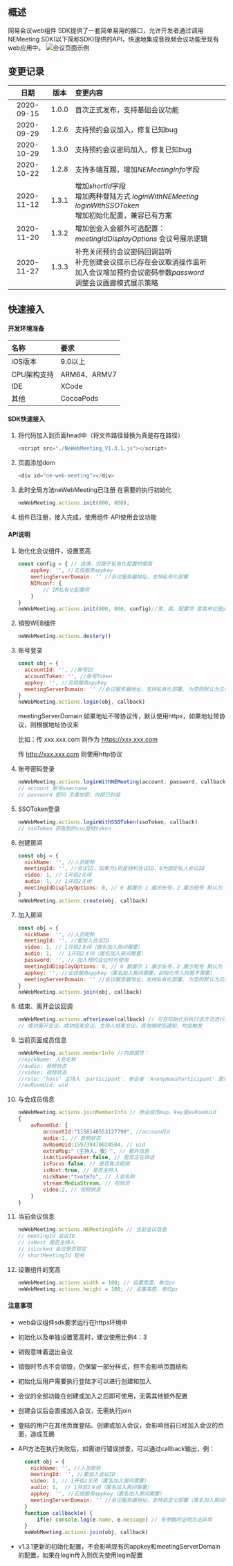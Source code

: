 ## 概述

网易会议web组件 SDK提供了一套简单易用的接口，允许开发者通过调用NEMeeting SDK(以下简称SDK)提供的API，快速地集成音视频会议功能至现有web应用中。
![会议页面示例](images/Lark20200915225519.png)

## 变更记录

| 日期 | 版本 | 变更内容 |
| :------: | :------: | :------- |
| 2020-09-15  | 1.0.0 | 首次正式发布，支持基础会议功能 |
| 2020-09-29  | 1.2.6 | 支持预约会议加入，修复已知bug |
| 2020-10-29  | 1.3.0 | 支持预约会议密码加入，修复已知bug |
| 2020-10-22 | 1.2.8 | 支持多端互踢，增加*NEMeetingInfo*字段
| 2020-11-12 | 1.3.1 | 增加*shortId*字段  <br>  增加两种登陆方式 *loginWithNEMeeting* *loginWithSSOToken* <br> 增加初始化配置，兼容已有方案|
| 2020-11-20 | 1.3.2 | 增加创会入会额外可选配置： *meetingIdDisplayOptions* 会议号展示逻辑 |
| 2020-11-27 | 1.3.3 | 补充关闭预约会议密码回调监听 <br> 补充创建会议提示已存在会议取消操作监听 <br> 加入会议增加预约会议密码参数*password* <br> 调整会议画廊模式展示策略 |

## 快速接入

#### 开发环境准备

| 名称 | 要求 |
| :------ | :------ |
| iOS版本 | 9.0以上 |
| CPU架构支持 | ARM64、ARMV7 |
| IDE | XCode |
| 其他 | CocoaPods |

#### SDK快速接入

1. 将代码加入到页面head中（将文件路径替换为真是存在路径）

    ```js
    <script src="./NeWebMeeting_V1.3.1.js"></script>
    ```

2. 页面添加dom

    ```js
    <div id="ne-web-meeting"></div>
    ```

3. 此时全局方法neWebMeeting已注册 在需要的执行初始化

    ```js
    neWebMeeting.actions.init(800, 800);
    ```

4. 组件已注册，接入完成，使用组件 API使用会议功能

#### API说明

1. 始化化会议组件，设置宽高

    ```js
    const config = { // 选填，仅限于私有化配置时使用
        appkey: '', //云信服务appkey
        meetingServerDomain: '' //会议服务器地址，支持私有化部署
        NIMconf: {
            // IM私有化配置项
        }
    }
    neWebMeeting.actions.init(800, 800, config)//宽，高，配置项 宽高单位是px，建议比例4：3
    ```

2. 销毁WEB组件

    ```js
    neWebMeeting.actions.destory()
    ```

3. 账号登录

    ```js
    const obj = {
      accountId: '', //账号ID
      accountToken: '', //账号Token
      appkey: '', //云信服务appkey
      meetingServerDomain: '' //会议服务器地址，支持私有化部署, 为空则默认为云信线上服务器
    }
    neWebMeeting.actions.login(obj, callback)
    ```

    meetingServerDomain 如果地址不带协议传，默认使用https，如果地址带协议，则根据地址协议来

    比如：传 xxx.xxx.com 则作为 https://xxx.xxx.com

    传 http://xxx.xxx.com 则使用http协议

4. 账号密码登录

    ```js
    neWebMeeting.actions.loginWithNEMeeting(account, password, callback)
    // account 账号username
    // password 密码 无需加密，内部已封装
    ```

5. SSOToken登录

    ```js
    neWebMeeting.actions.loginWithSSOToken(ssoToken, callback)
    // ssoToken 获取到的sso登陆token
    ```

6. 创建房间

    ```js
    const obj = {
      nickName: '', //人员昵称
      meetingId: '', //会议ID，如果为1则是随机会议ID，0为固定私人会议ID
      video: 1, // 1开启2关闭
      audio: 1, // 1开启2关闭
      meetingIdDisplayOptions: 0, // 0 都展示 1 展示长号，2 展示短号 默认为 0
    }
    neWebMeeting.actions.create(obj, callback)
    ```

7. 加入房间

    ```js
    const obj = {
      nickName: '', //人员昵称
      meetingId: '', //要加入会议ID
      video: 1, // 1开启2关闭（匿名加入房间需要）
      audio: 1,  // 1开启2关闭（匿名加入房间需要）
      password: '', // 加入预约会议时可使用
      meetingIdDisplayOptions: 0, // 0 都展示 1 展示长号，2 展示短号 默认为 0
      appkey: '', //云信服务appkey（匿名加入房间需要，初始化传入则暂不需要）
      meetingServerDomain: '' //会议服务器地址，支持私有化部署, 为空则默认为云信线上服务器（匿名加入房间需要）
    }
    neWebMeeting.actions.join(obj, callback)
    ```

8. 结束、离开会议回调

    ```js
    neWebMeeting.actions.afterLeave(callback) // 可在初始化后执行该方法进行注册
    // 成功离开会议，成功结束会议，主持人结束会议，其他端收到通知，均会触发
    ```

9. 当前页面成员信息

    ```js
    neWebMeeting.actions.memberInfo //内部属性：
    //nickName: 入会名称
    //audio: 音频状态
    //video: 视频状态
    //role: ‘host’ 主持人 'participant'、参会者 'AnonymousParticipant' 匿名参会者
    //avRoomUid: uid
    ```

10. 与会成员信息

    ```js
    neWebMeeting.actions.joinMemberInfo // 参会成员map，key是avRoomUid
    {
        avRoomUid: {
            accountId:"1158148553127790", //accoundId
            audio:1, // 音频状态
            avRoomUid:159739470024584, // uid
            extraMsg:"（主持人，我）", // 额外信息
            isActiveSpeaker:false, // 是否正在讲话
            isFocus:false, // 是否焦点视频
            isHost:true, // 是否主持人
            nickName:"txntm7o", // 入会名称
            stream:MediaStream, // 视频流
            video:2, // 视频状态
        }
    }
    ```

11. 当前会议信息

    ```js
    neWebMeeting.actions.NEMeetingInfo // 当前会议信息
    // meetingId 会议ID
    // isHost 是否主持人
    // isLocked 会议是否锁定
    // shortMeetingId 短号
    ```

12. 设置组件的宽高

    ```js
    neWebMeeting.actions.width = 100; // 设置宽度，单位px
    neWebMeeting.actions.height = 100; // 设置高度，单位px
    ```

#### 注意事项

- web会议组件sdk要求运行在https环境中
- 初始化以及单独设置宽高时，建议使用比例4：3
- 销毁意味着退出会议
- 销毁时节点不会销毁，仍保留一部分样式，但不会影响页面结构
- 初始化后用户需要执行登陆才可以进行创建和加入
- 会议的全部功能在创建或加入之后即可使用，无需其他额外配置
- 创建会议后会直接加入会议，无需执行join
- 登陆的用户在其他页面登陆、创建或加入会议，会影响目前已经加入会议的页面，造成互踢
- API方法在执行失败后，如需进行错误排查，可以通过callback输出，例：

  ```js
    const obj = {
      nickName: '', //人员昵称
      meetingId: '', //要加入会议ID
      video: 1, // 1开启2关闭（匿名加入房间需要）
      audio: 1,  // 1开启2关闭（匿名加入房间需要）
      appkey: '', //云信服务appkey（匿名加入房间需要）
      meetingServerDomain: '' //会议服务器地址，支持自定义部署（匿名加入房间需要）
    }
    function callback(e) {
        if(e) console.log(e.name, e.message) // 有参数时证明方法异常
    }
    neWebMeeting.actions.join(obj, callback)
  ```
  
- v1.3.1更新的初始化配置，不会影响现有的appkey和meetingServerDomain的配置，如果在login传入则优先使用login配置
